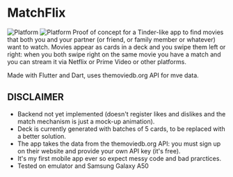 # MatchFlix
![Platform](http://img.shields.io/badge/platform-android-blue.svg?style=flat)
![Platform](https://img.shields.io/github/license/ifelsebreak/MatchFlix)
Proof of concept for a Tinder-like app to find movies that both you and your partner (or friend, or family member or whatever)  want to watch. Movies appear as cards in a deck and you swipe them left or right: when you both swipe right on the same movie you have a match and you can stream it via Netflix or Prime Video or other platforms.

Made with Flutter and Dart, uses themoviedb.org API for mve data.


## DISCLAIMER

- Backend not yet implemented (doesn't register likes and dislikes and the match mechanism is just a mock-up animation).
- Deck is currently generated with batches of 5 cards, to be replaced with a better solution.
- The app takes the data from the themoviedb.org API: you must sign up on their website and provide your own API key (it's free).
- It's my first mobile app ever so expect messy code and bad prarctices.
- Tested on emulator and Samsung Galaxy A50
